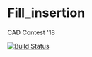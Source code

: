 # Fill_insertion
CAD Contest '18


[![Build Status](https://travis-ci.com/jerryzj/Fill_insertion.svg?token=sAgbjEhAskry1NwSqcsG&branch=master)](https://travis-ci.com/jerryzj/Fill_insertion)

